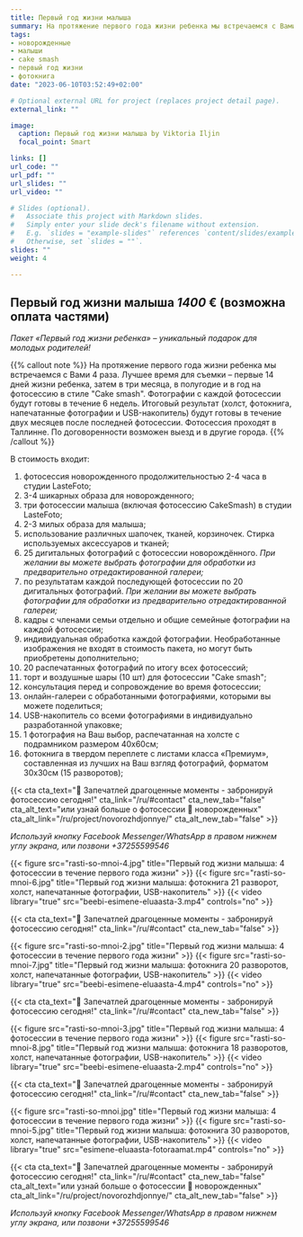 ```yaml
---
title: Первый год жизни малыша
summary: На протяжение первого года жизни ребенка мы встречаемся с Вами 4 раза. Лучшее время для съемки – первые 14 дней жизни ребенка, затем в три месяца, в полугодие и в год на фотосессию в стиле “Cake smash”.
tags:
- новорожденные
- малыши
- cake smash
- первый год жизни
- фотокнига
date: "2023-06-10T03:52:49+02:00"

# Optional external URL for project (replaces project detail page).
external_link: ""

image:
  caption: Первый год жизни малыша by Viktoria Iljin
  focal_point: Smart

links: []
url_code: ""
url_pdf: ""
url_slides: ""
url_video: ""

# Slides (optional).
#   Associate this project with Markdown slides.
#   Simply enter your slide deck's filename without extension.
#   E.g. `slides = "example-slides"` references `content/slides/example-slides.md`.
#   Otherwise, set `slides = ""`.
slides: ""
weight: 4

---
```

## Первый год жизни малыша *1400* € (возможна оплата частями)
_Пакет «Первый год жизни ребенка» – уникальный подарок для молодых родителей!_

{{% callout note %}}
На протяжение первого года жизни ребенка мы встречаемся с Вами 4 раза. Лучшее время для съемки – первые 14 дней жизни ребенка, затем в три месяца, в полугодие и в год на фотосессию в стиле "Cake smash". Фотографии с каждой фотосессии будут готовы в течение 6 недель. Итоговый результат (холст, фотокнига, напечатанные фотографии и USB-накопитель) будут готовы в течение двух месяцев после последней фотосессии. Фотосессия проходят в Таллинне. По договоренности возможен выезд и в другие города.
{{% /callout %}}

В стоимость входит:
1. фотосессия новорожденного продолжительностью 2-4 часа в студии LasteFoto;
2. 3-4 шикарных образа для новорожденного;
3. три фотосессии малыша (включая фотосессию CakeSmash) в студии LasteFoto;
4. 2-3 милых образа для малыша;
5. использование различных шапочек, тканей, корзиночек. Стирка используемых аксессуаров и тканей;
6. 25 дигитальных фотографий с фотосессии новорождённого. _При желании вы можете выбрать фотографии для обработки из предварительно отредактированной галереи;_
7. по результатам каждой последующей фотосессии по 20 дигитальных фотографий. _При желании вы можете выбрать фотографии для обработки из предварительно отредактированной галереи;_
8. кадры с членами семьи отдельно и общие семейные фотографии на каждой фотосессии;
9. индивидуальная обработка каждой фотографии. Необработанные изображения не входят в стоимость пакета, но могут быть приобретены дополнительно;
10. 20 распечатанных фотографий по итогу всех фотосессий;
11. торт и воздушные шары (10 шт) для фотосессии "Cake smash";
12. консультация перед и сопровождение во время фотосессии;
13. онлайн-галереи с обработанными фотографиями, которыми вы можете поделиться;
14. USB-накопитель со всеми фотографиями в индивидуально разработанной упаковке;
15. 1 фотография на Ваш выбор, распечатанная на холсте с подрамником размером 40х60см;
16. фотокнига в твердом переплете с листами класса «Премиум», составленная из лучших на Ваш взгляд фотографий, форматом 30х30см (15 разворотов);

{{< cta cta_text="💛 Запечатлей драгоценные моменты - забронируй фотосессию сегодня!" cta_link="/ru/#contact" cta_new_tab="false" cta_alt_text="или узнай больше о фотосессии 👶 новорожденных" cta_alt_link="/ru/project/novorozhdjonnye/" cta_alt_new_tab="false" >}}

_Используй кнопку Facebook Messenger/WhatsApp в правом нижнем углу экрана, или позвони +37255599546_

{{< figure src="rasti-so-mnoi-4.jpg" title="Первый год жизни малыша: 4 фотосессии в течение первого года жизни" >}}
{{< figure src="rasti-so-mnoi-6.jpg" title="Первый год жизни малыша: фотокнига 21 разворот, холст, напечатанные фотографии, USB-накопитель" >}}
{{< video library="true" src="beebi-esimene-eluaasta-3.mp4" controls="no" >}}

{{< cta cta_text="💛 Запечатлей драгоценные моменты - забронируй фотосессию сегодня!" cta_link="/ru/#contact" cta_new_tab="false" >}}

{{< figure src="rasti-so-mnoi-2.jpg" title="Первый год жизни малыша: 4 фотосессии в течение первого года жизни" >}}
{{< figure src="rasti-so-mnoi-7.jpg" title="Первый год жизни малыша: фотокнига 20 разворотов, холст, напечатанные фотографии, USB-накопитель" >}}
{{< video library="true" src="beebi-esimene-eluaasta-4.mp4" controls="no" >}}

{{< cta cta_text="💛 Запечатлей драгоценные моменты - забронируй фотосессию сегодня!" cta_link="/ru/#contact" cta_new_tab="false" >}}

{{< figure src="rasti-so-mnoi-3.jpg" title="Первый год жизни малыша: 4 фотосессии в течение первого года жизни" >}}
{{< figure src="rasti-so-mnoi-8.jpg" title="Первый год жизни малыша: фотокнига 18 разворотов, холст, напечатанные фотографии, USB-накопитель" >}}
{{< video library="true" src="beebi-esimene-eluaasta-2.mp4" controls="no" >}}

{{< cta cta_text="💛 Запечатлей драгоценные моменты - забронируй фотосессию сегодня!" cta_link="/ru/#contact" cta_new_tab="false" >}}

{{< figure src="rasti-so-mnoi.jpg" title="Первый год жизни малыша: 4 фотосессии в течение первого года жизни" >}}
{{< figure src="rasti-so-mnoi-5.jpg" title="Первый год жизни малыша: фотокнига 30 разворотов, холст, напечатанные фотографии, USB-накопитель" >}}
{{< video library="true" src="esimene-eluaasta-fotoraamat.mp4" controls="no" >}}

{{< cta cta_text="💛 Запечатлей драгоценные моменты - забронируй фотосессию сегодня!" cta_link="/ru/#contact" cta_new_tab="false" cta_alt_text="или узнай больше о фотосессии 👶 новорожденных" cta_alt_link="/ru/project/novorozhdjonnye/" cta_alt_new_tab="false" >}}

_Используй кнопку Facebook Messenger/WhatsApp в правом нижнем углу экрана, или позвони +37255599546_